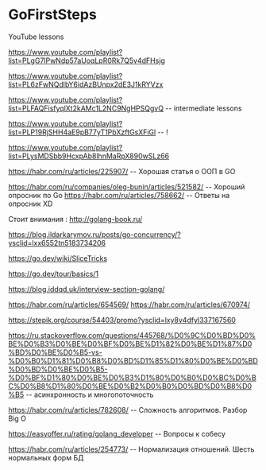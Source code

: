 # GoFirstSteps
YouTube lessons

https://www.youtube.com/playlist?list=PLgG7lPwNdp57aUoqLpR0Rk7Q5v4dFHsjg

https://www.youtube.com/playlist?list=PL6zFwNQdlbY6idAzBUnpx2dE3J1kRYVzx

https://www.youtube.com/playlist?list=PLFAQFisfyqlXt2kAMc1L2NC9NgHPSQgvQ -- intermediate lessons

https://www.youtube.com/playlist?list=PLP19RjSHH4aE9pB77yT1PbXzftGsXFiGl -- !

https://www.youtube.com/playlist?list=PLysMDSbb9HcxpAb8lhnMaRpX890wSLz66

https://habr.com/ru/articles/225907/    -- Хорошая статья о ООП в GO

https://habr.com/ru/companies/oleg-bunin/articles/521582/ -- Хороший опросник по Go
https://habr.com/ru/articles/758662/                      -- Ответы на опросник XD

Стоит внимания : http://golang-book.ru/

https://blog.ildarkarymov.ru/posts/go-concurrency/?ysclid=lxx6552tn5183734206

https://go.dev/wiki/SliceTricks

https://go.dev/tour/basics/1

https://blog.iddqd.uk/interview-section-golang/

https://habr.com/ru/articles/654569/
https://habr.com/ru/articles/670974/

https://stepik.org/course/54403/promo?ysclid=lxy8v4dfyl337167560

https://ru.stackoverflow.com/questions/445768/%D0%9C%D0%BD%D0%BE%D0%B3%D0%BE%D0%BF%D0%BE%D1%82%D0%BE%D1%87%D0%BD%D0%BE%D0%B5-vs-%D0%B0%D1%81%D0%B8%D0%BD%D1%85%D1%80%D0%BE%D0%BD%D0%BD%D0%BE%D0%B5-%D0%BF%D1%80%D0%BE%D0%B3%D1%80%D0%B0%D0%BC%D0%BC%D0%B8%D1%80%D0%BE%D0%B2%D0%B0%D0%BD%D0%B8%D0%B5 -- асинхронность и многопоточность 

https://habr.com/ru/articles/782608/ -- Сложность алгоритмов. Разбор Big O

https://easyoffer.ru/rating/golang_developer -- Вопросы к собесу

https://habr.com/ru/articles/254773/ -- Нормализация отношений. Шесть нормальных форм БД